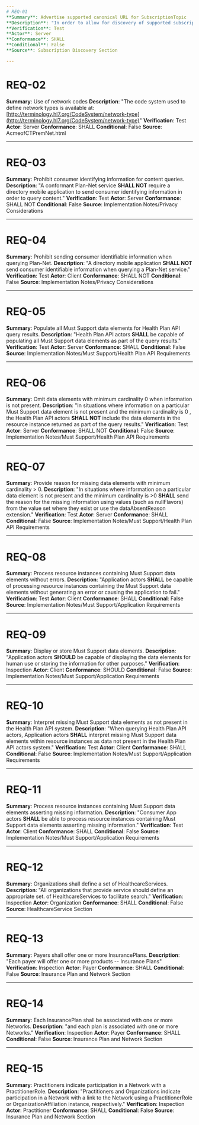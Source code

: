 ```yaml
---
# REQ-01
**Summary**: Advertise supported canonical URL for SubscriptionTopic
**Description**: "In order to allow for discovery of supported subscription topics, this guide defines the CapabilityStatement SubscriptionTopic Canonical extension. The extension allows server implementers to advertise the canonical URLs of topics available to clients."
**Verification**: Test
**Actor**: Server
**Conformance**: SHALL
**Conditional**: False
**Source**: Subscription Discovery Section

---
```

# REQ-02
**Summary**: Use of network codes
**Description**: "The code system used to define network types is available at:  [http://terminology.hl7.org/CodeSystem/network-type](http://terminology.hl7.org/CodeSystem/network-type)"
**Verification**: Test
**Actor**: Server
**Conformance**: SHALL
**Conditional**: False
**Source**: AcmeofCTPremNet.html

---
# REQ-03
**Summary**: Prohibit consumer identifying information for content queries.
**Description**: "A conformant Plan-Net service **SHALL NOT** require a directory mobile application to send consumer identifying information in order to query content."
**Verification**: Test
**Actor**: Server
**Conformance**: SHALL NOT
**Conditional**: False
**Source**: Implementation Notes/Privacy Considerations

---
# REQ-04
**Summary**: Prohibit sending consumer identifiable information when querying Plan-Net.
**Description**: "A directory mobile application **SHALL NOT** send consumer identifiable information when querying a Plan-Net service."
**Verification**: Test
**Actor**: Client
**Conformance**: SHALL NOT
**Conditional**: False
**Source**: Implementation Notes/Privacy Considerations

---
# REQ-05
**Summary**: Populate all Must Support data elements for Health Plan API query results.
**Description**: "Health Plan API actors **SHALL** be capable of populating all Must Support data elements as part of the query results."
**Verification**: Test
**Actor**: Server
**Conformance**: SHALL
**Conditional**: False
**Source**: Implementation Notes/Must Support/Health Plan API Requirements

---
# REQ-06
**Summary**: Omit data elements with minimum cardinality 0 when information is not present.
**Description**: "In situations where information on a particular Must Support data element is not present and the minimum cardinality is 0 , the Health Plan API actors **SHALL NOT** include the data elements in the resource instance returned as part of the query results."
**Verification**: Test
**Actor**: Server
**Conformance**: SHALL NOT
**Conditional**: False
**Source**: Implementation Notes/Must Support/Health Plan API Requirements

---
# REQ-07
**Summary**: Provide reason for missing data elements with minimum cardinality > 0.
**Description**: "In situations where information on a particular data element is not present and the minimum cardinality is >0 **SHALL** send the reason for the missing information using values (such as nullFlavors) from the value set where they exist or use the dataAbsentReason extension."
**Verification**: Test
**Actor**: Server
**Conformance**: SHALL
**Conditional**: False
**Source**: Implementation Notes/Must Support/Health Plan API Requirements

---
# REQ-08
**Summary**: Process resource instances containing Must Support data elements without errors.
**Description**: "Application actors **SHALL** be capable of processing resource instances containing the Must Support data elements without generating an error or causing the application to fail."
**Verification**: Test
**Actor**: Client
**Conformance**: SHALL
**Conditional**: False
**Source**: Implementation Notes/Must Support/Application Requirements

---
# REQ-09
**Summary**: Display or store Must Support data elements.
**Description**: "Application actors **SHOULD** be capable of displaying the data elements for human use or storing the information for other purposes."
**Verification**: Inspection
**Actor**: Client
**Conformance**: SHOULD
**Conditional**: False
**Source**: Implementation Notes/Must Support/Application Requirements

---
# REQ-10
**Summary**: Interpret missing Must Support data elements as not present in the Health Plan API system.
**Description**: "When querying Health Plan API actors, Application actors **SHALL** interpret missing Must Support data elements within resource instances as data not present in the Health Plan API actors system."
**Verification**: Test
**Actor**: Client
**Conformance**: SHALL
**Conditional**: False
**Source**: Implementation Notes/Must Support/Application Requirements

---
# REQ-11
**Summary**: Process resource instances containing Must Support data elements asserting missing information.
**Description**: "Consumer App actors **SHALL** be able to process resource instances containing Must Support data elements asserting missing information."
**Verification**: Test
**Actor**: Client
**Conformance**: SHALL
**Conditional**: False
**Source**: Implementation Notes/Must Support/Application Requirements

---
# REQ-12
**Summary**: Organizations shall define a set of HealthcareServices.
**Description**: "All organizations that provide service should define an appropriate set. of HealthcareServices to facilitate search."
**Verification**: Inspection
**Actor**: Organization
**Conformance**: SHALL
**Conditional**: False
**Source**: HealthcareService Section

---
# REQ-13
**Summary**: Payers shall offer one or more InsurancePlans.
**Description**: "Each payer will offer one or more products -- Insurance Plans"
**Verification**: Inspection
**Actor**: Payer
**Conformance**: SHALL
**Conditional**: False
**Source**: Insurance Plan and Network Section

---
# REQ-14
**Summary**: Each InsurancePlan shall be associated with one or more Networks.
**Description**: "and each plan is associated with one or more Networks."
**Verification**: Inspection
**Actor**: Payer
**Conformance**: SHALL
**Conditional**: False
**Source**: Insurance Plan and Network Section

---
# REQ-15
**Summary**: Practitioners indicate participation in a Network with a PractitionerRole.
**Description**: "Practitioners and Organizations indicate participation in a Network with a link to the Network using a PractitionerRole or OrganizationAffiliation instance, respectively."
**Verification**: Inspection
**Actor**: Practitioner
**Conformance**: SHALL
**Conditional**: False
**Source**: Insurance Plan and Network Section
